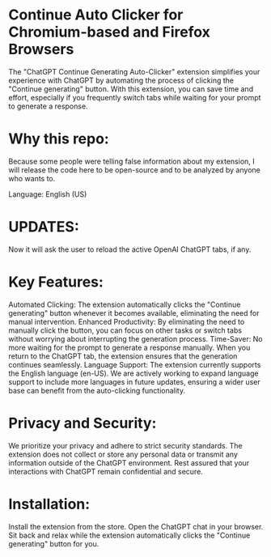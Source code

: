 # Continue Auto Clicker for Chromium-based and Firefox Browsers

The "ChatGPT Continue Generating Auto-Clicker" extension simplifies your experience with ChatGPT by automating the process of clicking the "Continue generating" button. With this extension, you can save time and effort, especially if you frequently switch tabs while waiting for your prompt to generate a response.

# Why this repo:

Because some people were telling false information about my extension, I will release the code here to be open-source and to be analyzed by anyone who wants to.

Language: English (US)

# UPDATES:
Now it will ask the user to reload the active OpenAI ChatGPT tabs, if any.


# Key Features:
Automated Clicking: The extension automatically clicks the "Continue generating" button whenever it becomes available, eliminating the need for manual intervention.
Enhanced Productivity: By eliminating the need to manually click the button, you can focus on other tasks or switch tabs without worrying about interrupting the generation process.
Time-Saver: No more waiting for the prompt to generate a response manually. When you return to the ChatGPT tab, the extension ensures that the generation continues seamlessly.
Language Support:
The extension currently supports the English language (en-US). We are actively working to expand language support to include more languages in future updates, ensuring a wider user base can benefit from the auto-clicking functionality.

# Privacy and Security:
We prioritize your privacy and adhere to strict security standards. The extension does not collect or store any personal data or transmit any information outside of the ChatGPT environment. Rest assured that your interactions with ChatGPT remain confidential and secure.

# Installation:
Install the extension from the store.
Open the ChatGPT chat in your browser.
Sit back and relax while the extension automatically clicks the "Continue generating" button for you.
